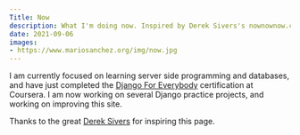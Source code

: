 ```yaml
---
Title: Now
description: What I'm doing now. Inspired by Derek Sivers's nownownow.com project.
date: 2021-09-06
images:
- https://www.mariosanchez.org/img/now.jpg
---
```


I am currently focused on learning server side programming and databases, and have just completed the [Django For Everybody](https://coursera.org/share/0168b3865fa7c7107114726e339d71a6) certification at Coursera. I am now working on several Django practice projects, and working on improving this site.



Thanks to the great [Derek Sivers](http://sivers.org/nowff) for inspiring this page.
